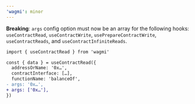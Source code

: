 ```yaml
---
'wagmi': minor
---
```


**Breaking**: `args` config option must now be an array for the following hooks: `useContractRead`, `useContractWrite`, `usePrepareContractWrite`, `useContractReads`, and `useContractInfiniteReads`.

```diff
import { useContractRead } from 'wagmi'

const { data } = useContractRead({ 
  addressOrName: '0x…',
  contractInterface: […],
  functionName: 'balanceOf',
- args: '0x…',
+ args: ['0x…'],
})
```

